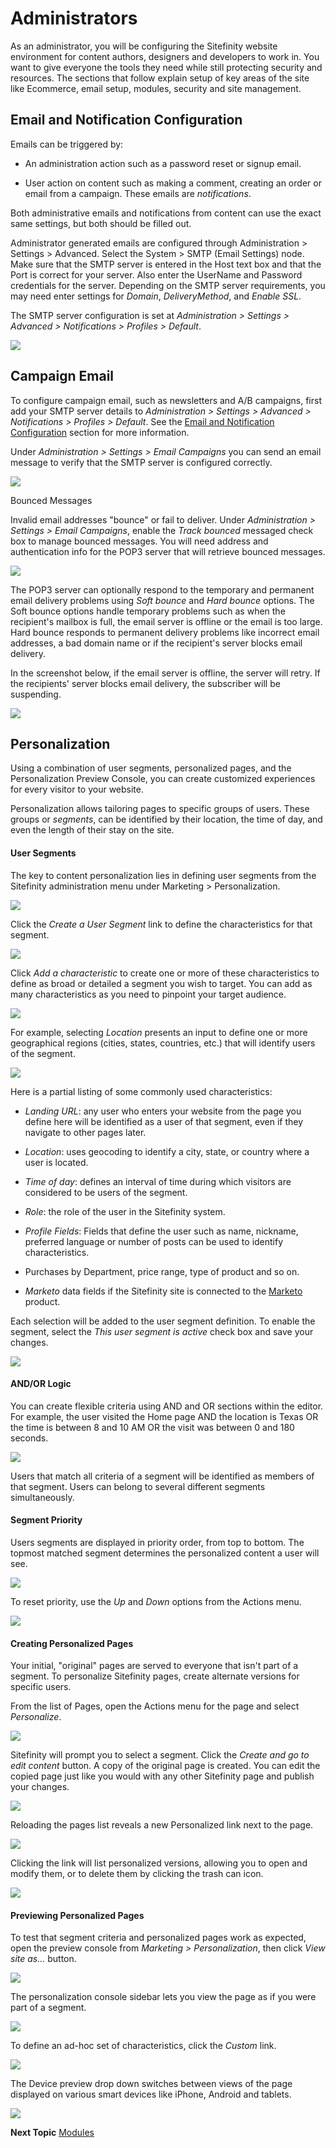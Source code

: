 Administrators
==============

As an administrator, you will be configuring the Sitefinity website
environment for content authors, designers and developers to work in.
You want to give everyone the tools they need while still protecting
security and resources. The sections that follow explain setup of key
areas of the site like Ecommerce, email setup, modules, security and
site management.

Email and Notification Configuration
------------------------------------

Emails can be triggered by:

-   An administration action such as a password reset or signup email.

-   User action on content such as making a comment, creating an order
    or email from a campaign. These emails are *notifications*.

Both administrative emails and notifications from content can use the
exact same settings, but both should be filled out.

Administrator generated emails are configured through Administration
\> Settings \> Advanced. Select the System \> SMTP (Email Settings)
node. Make sure that the SMTP server is entered in the Host text box
and that the Port is correct for your server. Also enter the UserName
and Password credentials for the server. Depending on the SMTP server
requirements, you may need enter settings for *Domain*,
*DeliveryMethod*, and *Enable SSL*.

The SMTP server configuration is set at *Administration \> Settings \>
Advanced \> Notifications \> Profiles \> Default*.

![](../media/image1.jpeg)

Campaign Email
--------------

To configure campaign email, such as newsletters and A/B campaigns,
first add your SMTP server details to *Administration \> Settings \>
Advanced \> Notifications \> Profiles \> Default*. See the [Email and
Notification Configuration](#_bookmark1) section for more information.

Under *Administration \> Settings \> Email Campaigns* you can send an
email message to verify that the SMTP server is configured correctly.

![](../media/image2.png)

Bounced Messages

Invalid email addresses "bounce" or fail to deliver. Under
*Administration \> Settings \> Email Campaigns*, enable the *Track
bounced* messaged check box to manage bounced messages. You will need
address and authentication info for the POP3 server that will retrieve
bounced messages.

![](../media/image4.png)

The POP3 server can optionally respond to the temporary and permanent
email delivery problems using *Soft bounce* and *Hard bounce* options.
The Soft bounce options handle temporary problems such as when the
recipient's mailbox is full, the email server is offline or the email
is too large. Hard bounce responds to permanent delivery problems like
incorrect email addresses, a bad domain name or if the recipient's
server blocks email delivery.

In the screenshot below, if the email server is offline, the server
will retry. If the recipients' server blocks email delivery, the
subscriber will be suspending.

![](../media/image5.png)

Personalization
---------------

Using a combination of user segments, personalized
pages, and the Personalization Preview Console, you can create customized
experiences for every visitor to your website.

Personalization allows tailoring pages to specific groups of users.
These groups or *segments*, can be identified by their location, the
time of day, and even the length of their stay on the site.

#### User Segments

The key to content personalization lies in defining user segments from
the Sitefinity administration menu under Marketing \> Personalization.

![](../media/image6.png)

Click the *Create a User Segment* link to define the characteristics
for that segment.

![](../media/image7.png)

Click *Add a characteristic* to create one or more of these
characteristics to define as broad or detailed a segment you wish to
target. You can add as many characteristics as you need to pinpoint
your target audience.

![](../media/image8.png)

For example, selecting *Location* presents an input to define one or
more geographical regions (cities, states, countries, etc.) that will
identify users of the segment.

![](../media/image9.png)

Here is a partial listing of some commonly used characteristics:

-   *Landing URL*: any user who enters your website from the page you
    define here will be identified as a user of that segment, even if
    they navigate to other pages later.

-   *Location*: uses geocoding to identify a city, state, or country
    where a user is located.

-   *Time of day*: defines an interval of time during which visitors are
    considered to be users of the segment.

-   *Role*: the role of the user in the Sitefinity system.

-   *Profile Fields*: Fields that define the user such as name,
    nickname, preferred language or number of posts can be used to
    identify characteristics.

-   Purchases by Department, price range, type of product and so on.

-   *Marketo* data fields if the Sitefinity site is connected to the
    [Marketo](http://www.marketo.com/%C3%A2%E2%82%AC%C5%BD) product.

Each selection will be added to the user segment definition. To enable
the segment, select the *This user segment is active* check box and
save your changes.

![](../media/image11.png)

#### AND/OR Logic

You can create flexible criteria using AND and OR sections within the
editor. For example, the user visited the Home page AND the location
is Texas OR the time is between 8 and 10 AM OR the visit was between 0
and 180 seconds.

![](../media/image12.png)

Users that match all criteria of a segment will be identified as
members of that segment. Users can belong to several different
segments simultaneously.

#### Segment Priority

Users segments are displayed in priority order, from top to bottom.
The topmost matched segment determines the personalized
content a user will see.

![](../media/image13.png)

To reset priority, use the *Up* and *Down* options from the Actions menu.

![](../media/image14.png)

#### Creating Personalized Pages

Your initial, "original" pages are served to everyone that isn't part
of a segment. To personalize Sitefinity pages, create alternate
versions for specific users.

From the list of Pages, open the Actions menu for the page and select
*Personalize*.

![](../media/image15.png)

Sitefinity will prompt you to select a segment. Click the *Create and
go to edit content* button. A copy of the original page is created.
You can edit the copied page just like you would with any other
Sitefinity page and publish your changes.

![](../media/image17.png)

Reloading the pages list reveals a new Personalized link next to the
page.

![](../media/image19.png)

Clicking the link will list personalized versions, allowing you to
open and modify them, or to delete them by clicking the trash can
icon.

![](../media/image20.png)

#### Previewing Personalized Pages

To test that segment criteria and personalized pages work as expected,
open the preview console from *Marketing \> Personalization*, then
click *View site as...* button.

![](../media/image22.png)

The personalization console sidebar lets you view the page as if you
were part of a segment.

![](../media/image23.png)

To define an ad-hoc set of characteristics, click the *Custom* link.

![](../media/image24.png)

The Device preview drop down switches between views of the page
displayed on various smart devices like iPhone, Android and tablets.

![](../media/image25.png)

**Next Topic**
[Modules](../Modules/readme.md)